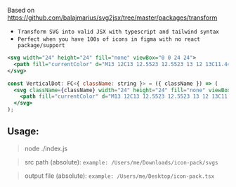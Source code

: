 Based on https://github.com/balajmarius/svg2jsx/tree/master/packages/transform

- `Transform SVG into valid JSX with typescript and tailwind syntax`
- `Perfect when you have 100s of icons in figma with no react package/support`

```svg
<svg width="24" height="24" fill="none" viewBox="0 0 24 24">
  <path fill="currentColor" d="M13 12C13 12.5523 12.5523 13 12 13C11.4477 13 11 12.5523"/>
</svg>
```

```jsx
const VerticalDot: FC<{ className: string }> = ({ className }) => (
  <svg className={className} width="24" height="24" fill="none" viewBox="0 0 24 24">
    <path fill="currentColor" d="M13 12C13 12.5523 12.5523 13 12 13C11.4477 13 11 12.5523" />
  </svg>
);
```

## Usage:

> node ./index.js

> src path (absolute): `example: /Users/me/Downloads/icon-pack/svgs`

> output file (absolute): `example: /Users/me/Desktop/icon-pack.tsx`
